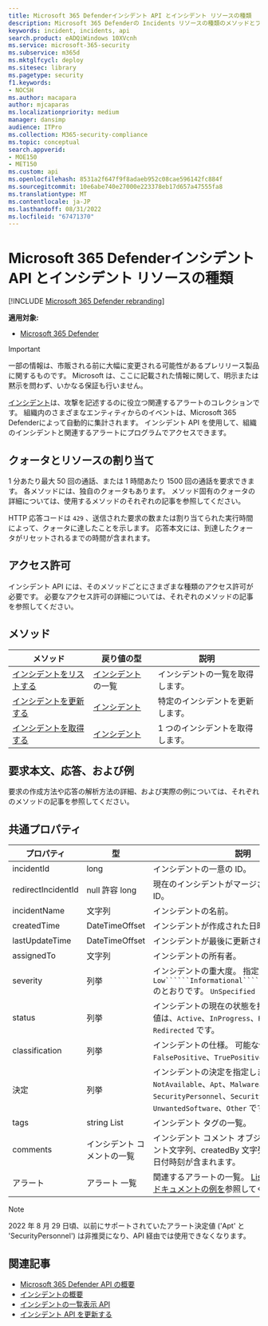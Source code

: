 ```yaml
---
title: Microsoft 365 Defenderインシデント API とインシデント リソースの種類
description: Microsoft 365 Defenderの Incidents リソースの種類のメソッドとプロパティについて説明します。
keywords: incident, incidents, api
search.product: eADQiWindows 10XVcnh
ms.service: microsoft-365-security
ms.subservice: m365d
ms.mktglfcycl: deploy
ms.sitesec: library
ms.pagetype: security
f1.keywords:
- NOCSH
ms.author: macapara
author: mjcaparas
ms.localizationpriority: medium
manager: dansimp
audience: ITPro
ms.collection: M365-security-compliance
ms.topic: conceptual
search.appverid:
- MOE150
- MET150
ms.custom: api
ms.openlocfilehash: 8531a2f647f9f8adaeb952c08cae596142fc884f
ms.sourcegitcommit: 10e6abe740e27000e223378eb17d657a47555fa8
ms.translationtype: MT
ms.contentlocale: ja-JP
ms.lasthandoff: 08/31/2022
ms.locfileid: "67471370"
---
```

# <a name="microsoft-365-defender-incidents-api-and-the-incidents-resource-type"></a>Microsoft 365 Defenderインシデント API とインシデント リソースの種類

[!INCLUDE [Microsoft 365 Defender rebranding](../includes/microsoft-defender.md)]

**適用対象:**

- [Microsoft 365 Defender](https://go.microsoft.com/fwlink/?linkid=2118804)

> [!IMPORTANT]
> 一部の情報は、市販される前に大幅に変更される可能性があるプレリリース製品に関するものです。 Microsoft は、ここに記載された情報に関して、明示または黙示を問わず、いかなる保証も行いません。

[インシデント](incidents-overview.md)は、攻撃を記述するのに役立つ関連するアラートのコレクションです。 組織内のさまざまなエンティティからのイベントは、Microsoft 365 Defenderによって自動的に集計されます。 インシデント API を使用して、組織のインシデントと関連するアラートにプログラムでアクセスできます。

## <a name="quotas-and-resource-allocation"></a>クォータとリソースの割り当て

1 分あたり最大 50 回の通話、または 1 時間あたり 1500 回の通話を要求できます。 各メソッドには、独自のクォータもあります。 メソッド固有のクォータの詳細については、使用するメソッドのそれぞれの記事を参照してください。

HTTP 応答コードは `429` 、送信された要求の数または割り当てられた実行時間によって、クォータに達したことを示します。 応答本文には、到達したクォータがリセットされるまでの時間が含まれます。

## <a name="permissions"></a>アクセス許可

インシデント API には、そのメソッドごとにさまざまな種類のアクセス許可が必要です。 必要なアクセス許可の詳細については、それぞれのメソッドの記事を参照してください。

## <a name="methods"></a>メソッド

メソッド | 戻り値の型 | 説明
-|-|-
[インシデントをリストする](api-list-incidents.md) | [インシデント](api-incident.md) の一覧 | インシデントの一覧を取得します。
[インシデントを更新する](api-update-incidents.md) | [インシデント](api-incident.md) | 特定のインシデントを更新します。
[インシデントを取得する](api-get-incident.md) | [インシデント](api-incident.md) | 1 つのインシデントを取得します。

## <a name="request-body-response-and-examples"></a>要求本文、応答、および例

要求の作成方法や応答の解析方法の詳細、および実際の例については、それぞれのメソッドの記事を参照してください。

## <a name="common-properties"></a>共通プロパティ

プロパティ | 型 | 説明
-|-|-
incidentId | long | インシデントの一意の ID。
redirectIncidentId | null 許容 long | 現在のインシデントがマージされたインシデント ID。
incidentName | 文字列 | インシデントの名前。
createdTime | DateTimeOffset | インシデントが作成された日時 (UTC)。
lastUpdateTime | DateTimeOffset | インシデントが最後に更新された日時 (UTC)。
assignedTo | 文字列 | インシデントの所有者。
severity | 列挙 | インシデントの重大度。 指定できる値は、次```Low``````Informational``````Medium``````High```のとおりです。 ```UnSpecified```
status | 列挙 | インシデントの現在の状態を指定します。 可能な値は、```Active```、```InProgress```、```Resolved```、および ```Redirected``` です。
classification | 列挙 | インシデントの仕様。 可能な値は ```Unknown```、```FalsePositive```、```TruePositive``` です。
決定 | 列挙 | インシデントの決定を指定します。 可能な値は、```NotAvailable```、```Apt```、```Malware```、```SecurityPersonnel```、```SecurityTesting```、```UnwantedSoftware```、```Other``` です。
tags | string List | インシデント タグの一覧。
comments | インシデント コメントの一覧 | インシデント コメント オブジェクトには、コメント文字列、createdBy 文字列、createTime の日付時刻が含まれます。
アラート | アラート 一覧 | 関連するアラートの一覧。 [List incidents API のドキュメントの例を](api-list-incidents.md)参照してください。

>[!NOTE]
>2022 年 8 月 29 日頃、以前にサポートされていたアラート決定値 ('Apt' と 'SecurityPersonnel') は非推奨になり、API 経由では使用できなくなります。

## <a name="related-articles"></a>関連記事

- [Microsoft 365 Defender API の概要](api-overview.md)
- [インシデントの概要](incidents-overview.md)
- [インシデントの一覧表示 API](api-list-incidents.md)
- [インシデント API を更新する](api-update-incidents.md)
